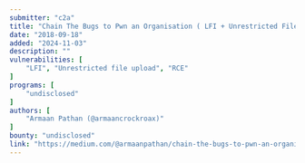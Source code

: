 ```yaml
---
submitter: "c2a"
title: "Chain The Bugs to Pwn an Organisation ( LFI + Unrestricted File Upload = Remote Code Execution )"
date: "2018-09-18"
added: "2024-11-03"
description: ""
vulnerabilities: [
    "LFI", "Unrestricted file upload", "RCE"
]
programs: [
    "undisclosed"
]
authors: [
    "Armaan Pathan (@armaancrockroax)"
]
bounty: "undisclosed"
link: "https://medium.com/@armaanpathan/chain-the-bugs-to-pwn-an-organisation-lfi-unrestricted-file-upload-remote-code-execution-93dfa78ecce"
---
```




